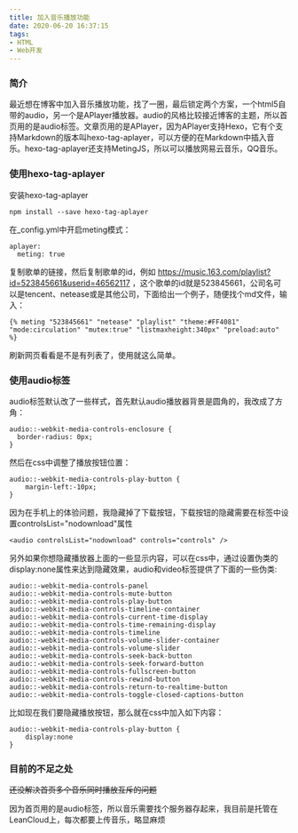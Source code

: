 ```yaml
---
title: 加入音乐播放功能
date: 2020-06-20 16:37:15
tags: 
- HTML
- Web开发
---
```


### 简介

最近想在博客中加入音乐播放功能，找了一圈，最后锁定两个方案，一个html5自带的audio，另一个是APlayer播放器。audio的风格比较接近博客的主题，所以首页用的是audio标签。文章页用的是APlayer，因为APlayer支持Hexo，它有个支持Markdown的版本叫hexo-tag-aplayer，可以方便的在Markdown中插入音乐。hexo-tag-aplayer还支持MetingJS，所以可以播放网易云音乐，QQ音乐。

### 使用hexo-tag-aplayer

安装hexo-tag-aplayer

```
npm install --save hexo-tag-aplayer
```

在_config.yml中开启meting模式：

```
aplayer:
  meting: true
```

复制歌单的链接，然后复制歌单的id，例如 https://music.163.com/playlist?id=523845661&userid=46562117 ，这个歌单的id就是523845661，公司名可以是tencent、netease或是其他公司，下面给出一个例子，随便找个md文件，输入：

```
{% meting "523845661" "netease" "playlist" "theme:#FF4081" "mode:circulation" "mutex:true" "listmaxheight:340px" "preload:auto" %}
```

刷新网页看看是不是有列表了，使用就这么简单。

### 使用audio标签

audio标签默认改了一些样式，首先默认audio播放器背景是圆角的，我改成了方角：

```
audio::-webkit-media-controls-enclosure {
  border-radius: 0px;
}
```

然后在css中调整了播放按钮位置：

```
audio::-webkit-media-controls-play-button {
    margin-left:-10px;
}
```

因为在手机上的体验问题，我隐藏掉了下载按钮，下载按钮的隐藏需要在标签中设置controlsList="nodownload"属性

```
<audio controlsList="nodownload" controls="controls" />
```

另外如果你想隐藏播放器上面的一些显示内容，可以在css中，通过设置伪类的display:none属性来达到隐藏效果，audio和video标签提供了下面的一些伪类:

```
audio::-webkit-media-controls-panel
audio::-webkit-media-controls-mute-button
audio::-webkit-media-controls-play-button
audio::-webkit-media-controls-timeline-container
audio::-webkit-media-controls-current-time-display
audio::-webkit-media-controls-time-remaining-display
audio::-webkit-media-controls-timeline
audio::-webkit-media-controls-volume-slider-container
audio::-webkit-media-controls-volume-slider
audio::-webkit-media-controls-seek-back-button
audio::-webkit-media-controls-seek-forward-button
audio::-webkit-media-controls-fullscreen-button
audio::-webkit-media-controls-rewind-button
audio::-webkit-media-controls-return-to-realtime-button
audio::-webkit-media-controls-toggle-closed-captions-button
```

比如现在我们要隐藏播放按钮，那么就在css中加入如下内容：

```
audio::-webkit-media-controls-play-button {
    display:none
}
```

### 目前的不足之处

~~还没解决首页多个音乐同时播放互斥的问题~~

因为首页用的是audio标签，所以音乐需要找个服务器存起来，我目前是托管在LeanCloud上，每次都要上传音乐，略显麻烦

